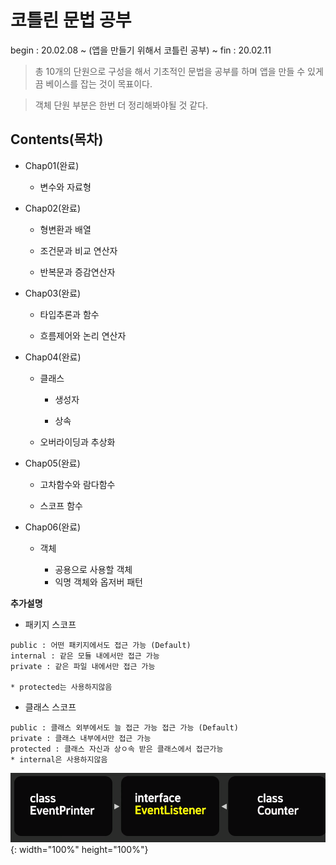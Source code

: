 # 코틀린 문법 공부
begin : 20.02.08  ~ (앱을 만들기 위해서 코틀린 공부) ~ fin : 20.02.11 

>총 10개의 단원으로 구성을 해서 기초적인 문법을 공부를 하며 앱을 만들 수 있게끔 베이스를 잡는 것이 목표이다.

> 객체 단원 부분은 한번 더 정리해봐야될 것 같다.
## Contents(목차)
  + Chap01(완료)
  
    + 변수와 자료형
  
  + Chap02(완료)
    
    + 형변환과 배열
    
    + 조건문과 비교 연산자
    
    + 반복문과 증감연산자
  
  + Chap03(완료)
  
    + 타입추론과 함수
    
    + 흐름제어와 논리 연산자
    
  + Chap04(완료)
  
    + 클래스
  
      + 생성자
      
      + 상속
      
    + 오버라이딩과 추상화
      
  + Chap05(완료)
     
     + 고차함수와 람다함수
     
     + 스코프 함수
  
  + Chap06(완료)
 
     + 객체
      
        + 공용으로 사용할 객체
        + 익명 객체와 옵저버 패턴
        
        
 **추가설명**
    
   - 패키지 스코프
    
    public : 어떤 패키지에서도 접근 가능 (Default)
    internal : 같은 모듈 내에서만 접근 가능
    private : 같은 파일 내에서만 접근 가능
    
    * protected는 사용하지않음

   - 클래스 스코프
    
    public : 클래스 외부에서도 늘 접근 가능 접근 가능 (Default)
    private : 클래스 내부에서만 접근 가능
    protected : 클래스 자신과 상ㅇ속 받은 클래스에서 접근가능
    * internal은 사용하지않음


![title](Chap06_03%20Image.PNG){: width="100%" height="100%"}
